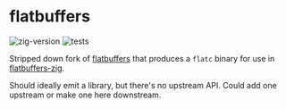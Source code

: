 # flatbuffers

![zig-version](https://img.shields.io/badge/dynamic/yaml?url=https%3A%2F%2Fraw.githubusercontent.com%2Fclickingbuttons%2Fflatbuffers%2Fmaster%2F.github%2Fworkflows%2Ftest.yml&query=%24.jobs.test.steps%5B1%5D.with.version&label=zig-version)
![tests](https://github.com/clickingbuttons/flatbuffers/actions/workflows/test.yml/badge.svg)

Stripped down fork of [flatbuffers](https://github.com/google/flatbuffers) that produces a `flatc`
binary for use in [flatbuffers-zig](https://github.com/clickingbuttons/flatbuffers-zig).

Should ideally emit a library, but there's no upstream API. Could add one upstream or make one here
downstream.

